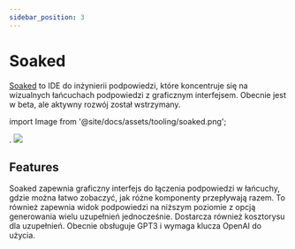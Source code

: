 ```yaml
---
sidebar_position: 3
---
```


# Soaked

[Soaked](https://soaked-prompts.vercel.app) to IDE do inżynierii podpowiedzi, które
koncentruje się na wizualnych łańcuchach podpowiedzi z graficznym interfejsem. Obecnie jest w
beta, ale aktywny rozwój został wstrzymany.

import Image from '@site/docs/assets/tooling/soaked.png';

<div style={{textAlign: 'center'}}>.
  <img src={Image} style={{width: "750px"}} />
</div>

## Features

Soaked zapewnia graficzny interfejs do łączenia podpowiedzi w łańcuchy,
gdzie można łatwo zobaczyć, jak różne komponenty przepływają razem. To również
zapewnia widok podpowiedzi na niższym poziomie z opcją generowania wielu
uzupełnień jednocześnie. Dostarcza również kosztorysu dla uzupełnień. Obecnie obsługuje GPT3 i wymaga klucza OpenAI do użycia.


